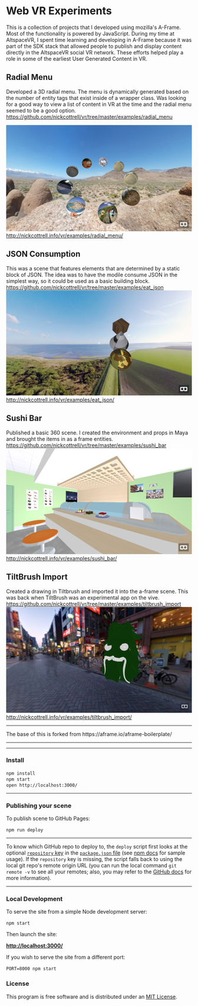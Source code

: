 # Web VR Experiments
This is a collection of projects that I developed using mozilla's A-Frame. Most of the functionality is powered by JavaScript. During my time at AltspaceVR, I spent time learning and developing in A-Frame because it was part of the SDK stack that allowed people to publish and display content directly in the AltspaceVR social VR network. These efforts helped play a role in some of the earliest User Generated Content in VR.

## Radial Menu
Developed a 3D radial menu. The menu is dynamically generated based on the number of entity tags that exist inside of a wrapper class. Was looking for a good way to view a list of content in VR at the time and the radial menu seemed to be a good option. https://github.com/nickcottrell/vr/tree/master/examples/radial_menu

![Radial Menu](/img/example-radial-menu.png)
http://nickcottrell.info/vr/examples/radial_menu/


## JSON Consumption
This was a scene that features elements that are determined by a static block of JSON. The idea was to have the modile consume JSON in the simplest way, so it could be used as a basic building block. https://github.com/nickcottrell/vr/tree/master/examples/eat_json
![JSON Consumption](/img/example-jay-son.png)
http://nickcottrell.info/vr/examples/eat_json/

## Sushi Bar
Published a basic 360 scene. I created the environment and props in Maya and brought the items in as a frame entities. https://github.com/nickcottrell/vr/tree/master/examples/sushi_bar
![Sushi Bar Web VR](/img/example-sushi-bar-web-vr.png)
http://nickcottrell.info/vr/examples/sushi_bar/


## TiltBrush Import
Created a drawing in Tiltbrush and imported it into the a-frame scene. This was back when TiltBrush was an experimental app on the vive. https://github.com/nickcottrell/vr/tree/master/examples/tiltbrush_import
![TiltBrush Import](/img/example-tiltbrush-import.png)
http://nickcottrell.info/vr/examples/tiltbrush_import/



<hr>
The base of this is forked from
https://aframe.io/aframe-boilerplate/



<hr>
<hr>

### Install


    npm install
	npm start
    open http://localhost:3000/

<hr>


### Publishing your scene

To publish scene to GitHub Pages:

    npm run deploy

<hr>

To know which GitHub repo to deploy to, the `deploy` script first looks at the optional [`repository` key](https://docs.npmjs.com/files/package.json#repository) in the [`package.json` file](package.json) (see [npm docs](https://docs.npmjs.com/files/package.json#repository) for sample usage). If the `repository` key is missing, the script falls back to using the local git repo's remote origin URL (you can run the local command `git remote -v` to see all your remotes; also, you may refer to the [GitHub docs](https://help.github.com/articles/about-remote-repositories/) for more information).

<hr>


### Local Development

To serve the site from a simple Node development server:

    npm start

Then launch the site:

[__http://localhost:3000/__](http://localhost:3000/)

If you wish to serve the site from a different port:

    PORT=8000 npm start


### License

This program is free software and is distributed under an [MIT License](LICENSE).
